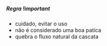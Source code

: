 

##### Regra !important

* cuidado, evitar o uso
* não é considerado uma boa patíca
* quebra o fluxo natural da cascata 